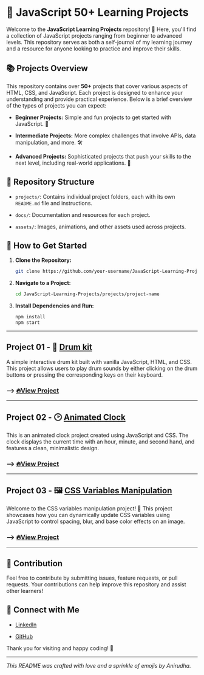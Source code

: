 # 🎨 JavaScript 50+ Learning Projects

Welcome to the **JavaScript Learning Projects** repository! 🚀 Here, you'll find a collection of JavaScript projects ranging from beginner to advanced levels. This repository serves as both a self-journal of my learning journey and a resource for anyone looking to practice and improve their skills.

## 📚 Projects Overview

This repository contains over **50+** projects that cover various aspects of HTML, CSS, and JavaScript. Each project is designed to enhance your understanding and provide practical experience. Below is a brief overview of the types of projects you can expect:

- **Beginner Projects:** Simple and fun projects to get started with JavaScript. 🐣

- **Intermediate Projects:** More complex challenges that involve APIs, data manipulation, and more. 🛠️

- **Advanced Projects:** Sophisticated projects that push your skills to the next level, including real-world applications. 🚀

## 📁 Repository Structure

- `projects/`: Contains individual project folders, each with its own `README.md` file and instructions.

- `docs/`: Documentation and resources for each project.

- `assets/`: Images, animations, and other assets used across projects.

## 🎯 How to Get Started

1. **Clone the Repository:**

    ```bash
    git clone https://github.com/your-username/JavaScript-Learning-Projects.git
    ```

2. **Navigate to a Project:**

    ```bash
    cd JavaScript-Learning-Projects/projects/project-name
    ```

3. **Install Dependencies and Run:**

    ```bash
    npm install
    npm start
    ```

---

## Project 01 - 🥁 **[Drum kit](https://github.com/anirudha-8/Drum-Kit.git)**

A simple interactive drum kit built with vanilla JavaScript, HTML, and CSS. This project allows users to play drum sounds by either clicking on the drum buttons or pressing the corresponding keys on their keyboard.

### --> [🔥View Project](https://anirudha-8.github.io/Drum-Kit/)

---

## Project 02 - 🕑 **[Animated Clock](https://github.com/anirudha-8/Animated-Clock.git)**

This is an animated clock project created using JavaScript and CSS. The clock displays the current time with an hour, minute, and second hand, and features a clean, minimalistic design.

### --> [🔥View Project](https://anirudha-8.github.io/Animated-Clock/)

---

## Project 03 - 🖼️ **[CSS Variables Manipulation](https://github.com/anirudha-8/css-variables-manipulation.git)**

Welcome to the CSS variables manipulation project! 🎨 This project showcases how you can dynamically update CSS variables using JavaScript to control spacing, blur, and base color effects on an image.

### --> [🔥View Project](https://anirudha-8.github.io/css-variables-manipulation/)

---

## 📄 Contribution

Feel free to contribute by submitting issues, feature requests, or pull requests. Your contributions can help improve this repository and assist other learners!

## 🤝 Connect with Me

- [LinkedIn](https://www.linkedin.com/in/anirudha-bele-394677320/)

- [GitHub](https://github.com/anirudha-8)

Thank you for visiting and happy coding! 🎉

---

*This README was crafted with love and a sprinkle of emojis by Anirudha.*
